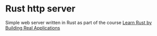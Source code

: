 # Rust http server

Simple web server written in Rust as part of the course [Learn Rust by Building Real Applications](https://www.udemy.com/course/rust-fundamentals/)